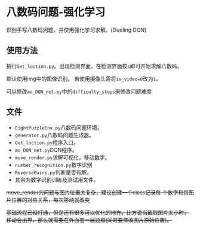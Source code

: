 # 八数码问题-强化学习
识别手写八数码问题，并使用强化学习求解。(Dueling DQN)

## 使用方法
执行`Get_loction.py`。出现检测界面，在检测界面按`s`即可开始求解八数码。

默认使用img中的图像识别。
若使用摄像头需将`is_video=0`改为`1`。

可以修改`mo_DQN_net.py`中的`difficulty_steps`来修改问题难度

## 文件
- `EightPuzzleEnv.py`八数码问题环境。
- `generator.py`八数码问题生成器。
- `Get_loction.py`程序入口。
- `mo_DQN_net.py`DQN程序。
- `move_render.py`求解可视化，移动数字。
- `number_recognition.py`数字识别
- `ReversePairs.py`判断是否有解。
- 其余为数字识别训练及测试用文件。

~~move_render的问题与图片位置太复杂，建议创建一个class记录每
个数字和其图片位置的对应关系，每次移动就改变~~

~~基础流程已经打通，但是还有很多可以优化的地方，比方说当截取图片太小时，
移动会出界，那么就需要在外面套一层边框(同时要修改图片原始位置)。~~